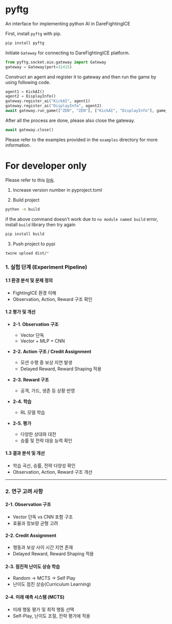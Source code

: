 # pyftg

An interface for implementing python AI in DareFightingICE

First, install `pyftg` with pip.
```sh
pip install pyftg
```

Initiate `Gateway` for connecting to DareFightingICE platform.
```py
from pyftg.socket.aio.gateway import Gateway
gateway = Gateway(port=31415)
```

Construct an agent and register it to gateway and then run the game by using following code.
```py
agent1 = KickAI()
agent2 = DisplayInfo()
gateway.register_ai("KickAI", agent1)
gateway.register_ai("DisplayInfo", agent2)
await gateway.run_game(["ZEN", "ZEN"], ["KickAI", "DisplayInfo"], game_num)
```

After all the process are done, please also close the gateway.
```py
await gateway.close()
```

Please refer to the examples provided in the `examples` directory for more information.

# For developer only
Please refer to this [link](https://twine.readthedocs.io/en/stable/).

1. Increase version number in pyproject.toml

1. Build project
```sh
python -m build
```
if the above command doesn't work due to ```no module named build``` error, install ```build``` library then try again
```sh
pip install build
```
3. Push project to pypi
```sh
twine upload dist/*
```

### 1. 실험 단계 (Experiment Pipeline)

#### 1.1 환경 분석 및 문제 정의
- FightingICE 환경 이해
- Observation, Action, Reward 구조 확인

#### 1.2 평가 및 개선
- **2-1. Observation 구조**  
  - Vector 단독  
  - Vector + MLP + CNN  

- **2-2. Action 구조 / Credit Assignment**  
  - 모션 수행 중 보상 지연 발생  
  - Delayed Reward, Reward Shaping 적용  

- **2-3. Reward 구조**  
  - 공격, 가드, 생존 등 상황 반영  

- **2-4. 학습**  
  - RL 모델 학습  

- **2-5. 평가**  
  - 다양한 상대와 대전  
  - 승률 및 전략 대응 능력 확인  

#### 1.3 결과 분석 및 개선
- 학습 곡선, 승률, 전략 다양성 확인
- Observation, Action, Reward 구조 개선

---

### 2. 연구 고려 사항

#### 2-1. Observation 구조
- Vector 단독 vs CNN 포함 구조
- 효율과 정보량 균형 고려

#### 2-2. Credit Assignment
- 행동과 보상 사이 시간 지연 존재
- Delayed Reward, Reward Shaping 적용

#### 2-3. 점진적 난이도 상승 학습
- Random → MCTS → Self Play
- 난이도 점진 상승(Curriculum Learning)

#### 2-4. 미래 예측 시스템 (MCTS)
- 미래 행동 평가 및 최적 행동 선택
- Self-Play, 난이도 조절, 전략 평가에 적용
